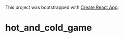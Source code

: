 This project was bootstrapped with [Create React App](https://github.com/facebookincubator/create-react-app).

# hot_and_cold_game
